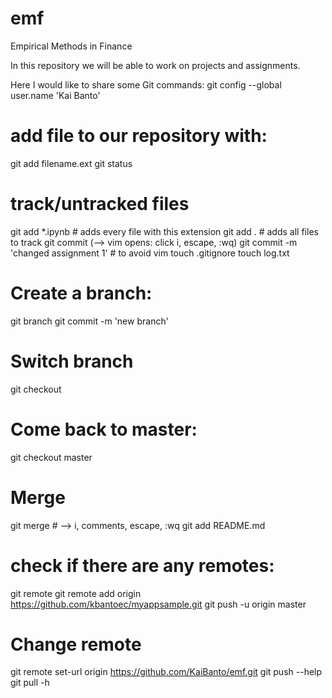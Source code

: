 # emf
Empirical Methods in Finance

In this repository we will be able to work on projects and assignments.

Here I would like to share some Git commands:
git config --global user.name 'Kai Banto'
# add file to our repository with:
git add filename.ext
git status
# track/untracked files
git add *.ipynb  # adds every file with this extension
git add .  # adds all files to track
git commit
(--> vim opens: click i, escape, :wq)
git commit -m 'changed assignment 1'  # to avoid vim
touch .gitignore
touch log.txt
# Create a branch:
git branch <mybranch>
git commit -m 'new branch'
# Switch branch
git checkout <mybranch>
# Come back to master:
git checkout master
# Merge
git merge <mybranch>  # --> i, comments, escape, :wq
git add README.md
# check if there are any remotes:
git remote
git remote add origin https://github.com/kbantoec/myappsample.git
git push -u origin master
# Change remote
git remote set-url origin https://github.com/KaiBanto/emf.git
git push --help
git pull -h

